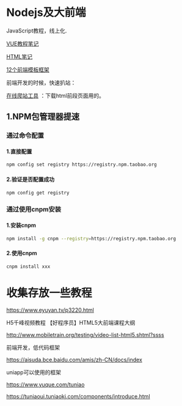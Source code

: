 # Nodejs及大前端

JavaScript教程，线上化.

[VUE教程笔记](Nodejs\Vue.md)

[HTML笔记](html.md)



[12个前端模板框架](https://www.jianshu.com/p/2b4aea08b83f)



前端开发的时候，快速扒站：

 [在线爬站工具](https://bazhan.wang/history) ：下载html前段页面用的。



## 1.NPM包管理器提速

### 通过命令配置

#### 1.直接配置

```bash
npm config set registry https://registry.npm.taobao.org
```

#### 2.验证是否配置成功

```bash
npm config get registry
```

### 通过使用cnpm安装

#### 1.安装cnpm

```bash
npm install -g cnpm --registry=https://registry.npm.taobao.org
```

#### 2.使用cnpm

```bash
cnpm install xxx
```


## 

# 收集存放一些教程

https://www.eyuyan.tv/p3220.html







H5千峰视频教程  【好程序员】HTML5大前端课程大纲

http://www.mobiletrain.org/testing/video-list-html5.shtml?ssss





前端开发，低代码框架

https://aisuda.bce.baidu.com/amis/zh-CN/docs/index



uniapp可以使用的框架

https://www.yuque.com/tuniao

https://tuniaoui.tuniaokj.com/components/introduce.html
